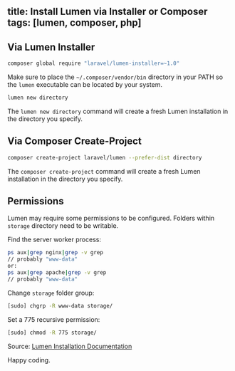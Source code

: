 title: Install Lumen via Installer or Composer
tags: [lumen, composer, php]
---
## Via Lumen Installer

```bash
composer global require "laravel/lumen-installer=~1.0"
```

Make sure to place the `~/.composer/vendor/bin` directory in your PATH so the `lumen` executable can be located by your system.

```bash
lumen new directory
```

The `lumen new directory` command will create a fresh Lumen installation in the directory you specify.

## Via Composer Create-Project

```bash
composer create-project laravel/lumen --prefer-dist directory
```

The `composer create-project` command will create a fresh Lumen installation in the directory you specify.

## Permissions

Lumen may require some permissions to be configured. Folders within `storage` directory need to be writable.

Find the server worker process:

```bash
ps aux|grep nginx|grep -v grep
// probably "www-data"
or:
ps aux|grep apache|grep -v grep
// probably "www-data"
```

Change `storage` folder group:

```bash
[sudo] chgrp -R www-data storage/
```

Set a 775 recursive permission:

```bash
[sudo] chmod -R 775 storage/
```

Source: [Lumen Installation Documentation](http://lumen.laravel.com/docs/installation "Lumen Installation Documentation")

Happy coding.
